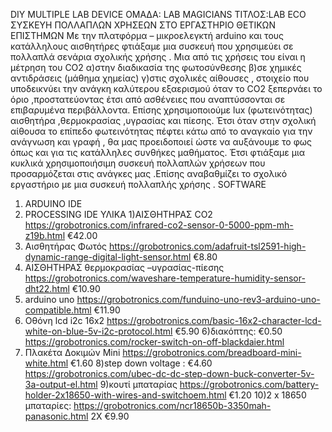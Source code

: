 DIY MULTIPLE LAB DEVICE
ΟΜΑΔΑ: LAB MAGICIANS
ΤΙΤΛΟΣ:LAB ECO  
ΣΥΣΚΕΥΗ ΠΟΛΛΑΠΛΩΝ ΧΡΗΣΕΩΝ ΣΤΟ ΕΡΓΑΣΤΗΡΙΟ ΘΕΤΙΚΩΝ ΕΠΙΣΤΗΜΩΝ
Με την πλατφόρμα – μικροελεγκτή  arduino και τους κατάλληλους αισθητήρες  φτιάξαμε μια συσκευή που χρησιμεύει σε πολλαπλά σενάρια  σχολικής χρήσης . Μια από τις χρήσεις του είναι η μέτρηση του CO2 α)στην διαδικασία της φωτοσύνθεσης β)σε χημικές αντιδράσεις (μάθημα χημείας) γ)στις σχολικές αίθουσες , στοιχείο που υποδεικνύει την ανάγκη καλύτερου εξαερισμού  όταν το CO2 ξεπερνάει το όριο ,προστατεύοντας έτσι από ασθένειες που αναπτύσσονται σε επιβαρυμένα περιβάλλοντα. Επίσης χρησιμοποιούμε lux (φωτεινότητας) αισθητήρα ,θερμοκρασίας ,υγρασίας και πίεσης. Έτσι όταν στην σχολική αίθουσα το επίπεδο φωτεινότητας πέφτει κάτω από το αναγκαίο για την ανάγνωση και γραφή , θα μας προειδοποιεί ώστε να αυξάνουμε το φως όπως και για τις κατάλληλες συνθήκες μαθήματος.
Έτσι φτιάξαμε μια κυκλικά χρησιμοποιήσιμη συσκευή πολλαπλών χρήσεων που προσαρμόζεται στις ανάγκες μας .Επίσης αναβαθμίζει το σχολικό εργαστήριο με μια συσκευή πολλαπλής χρήσης .
SOFTWARE 
1)    ARDUINO IDE 
2)    PROCESSING IDE
ΥΛΙΚΑ
1)ΑΙΣΘΗΤΗΡΑΣ CO2
https://grobotronics.com/infrared-co2-sensor-0-5000-ppm-mh-z19b.html
€42.00
2) Αισθητήρας Φωτός
https://grobotronics.com/adafruit-tsl2591-high-dynamic-range-digital-light-sensor.html
€8.80
3)    ΑΙΣΘΗΤΗΡΑΣ θερμοκρασίας –υγρασίας-πίεσης                                                              
https://grobotronics.com/waveshare-temperature-humidity-sensor-dht22.html
 €10.90
4) arduino uno
https://grobotronics.com/funduino-uno-rev3-arduino-uno-compatible.html
€11.90
5) Οθόνη lcd i2c 16x2
https://grobotronics.com/basic-16x2-character-lcd-white-on-blue-5v-i2c-protocol.html
€5.90
6)διακόπτης: €0.50 
 https://grobotronics.com/rocker-switch-on-off-blackdaier.html
7) Πλακέτα Δοκιμών Mini
 https://grobotronics.com/breadboard-mini-white.html
€1.60
8)step down voltage : €4.60
https://grobotronics.com/ubec-dc-dc-step-down-buck-converter-5v-3a-output-el.html
9)κουτί μπαταρίας
https://grobotronics.com/battery-holder-2x18650-with-wires-and-switchoem.html
€1.20
10)2 x 18650 μπαταρίες: https://grobotronics.com/ncr18650b-3350mah-panasonic.html
2X €9.90

   
